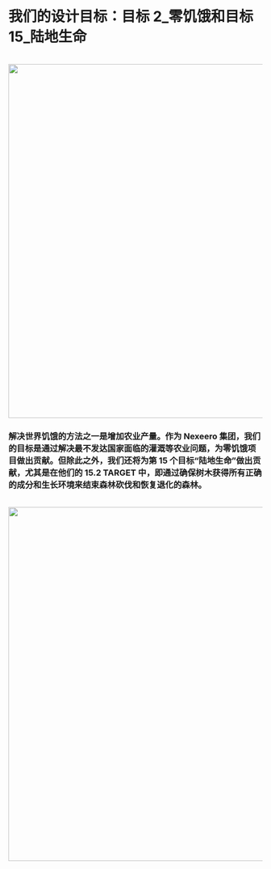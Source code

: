 # 我们的设计目标：目标 2_零饥饿和目标 15_陆地生命
<br>
 <img style="float: center;" width=700 src="IMAGE/SDG.png">

### 解决世界饥饿的方法之一是增加农业产量。作为 Nexeero 集团，我们的目标是通过解决最不发达国家面临的灌溉等农业问题，为零饥饿项目做出贡献。但除此之外，我们还将为第 15 个目标“陆地生命”做出贡献，尤其是在他们的 15.2 TARGET 中，即通过确保树木获得所有正确的成分和生长环境来结束森林砍伐和恢复退化的森林。

<br>
 <img style="float: center;" width=700 src="IMAGE/sdg1.png">



